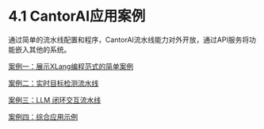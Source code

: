 # 4.1 CantorAI应用案例

通过简单的流水线配置和程序，CantorAI流水线能力对外开放，通过API服务将功能嵌入其他的系统。

[案例一：展示XLang编程范式的简单案例](programming-case-1.md)

[案例二：实时目标检测流水线](programming-case-2.md) 

[案例三：LLM 闭环交互流水线](programming-case-3.md)

[案例四：综合应用示例](programming-case-4.md)